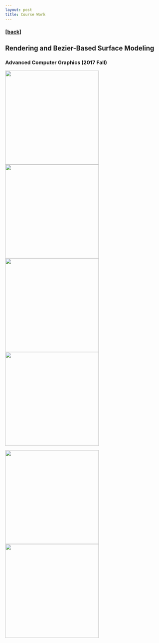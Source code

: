 ```yaml
---
layout: post
title: Course Work
---
```

<h3><a href="https://flyinggiraffe.github.io">[back]</a></h3>

## Rendering and Bezier-Based Surface Modeling
### Advanced Computer Graphics (2017 Fall)
<img src="https://flyinggiraffe.github.io/images/course_graphics_render_1.png" height="300">  <img src="https://flyinggiraffe.github.io/images/course_graphics_render_2.png" height="300">  <img src="https://flyinggiraffe.github.io/images/course_graphics_render_3.png" height="300">  <img src="https://flyinggiraffe.github.io/images/course_graphics_render_4.png" height="300">

<img src="https://flyinggiraffe.github.io/images/course_graphics_render_5.png" height="300">  <img src="https://flyinggiraffe.github.io/images/course_graphics_render_6.png" height="300">

